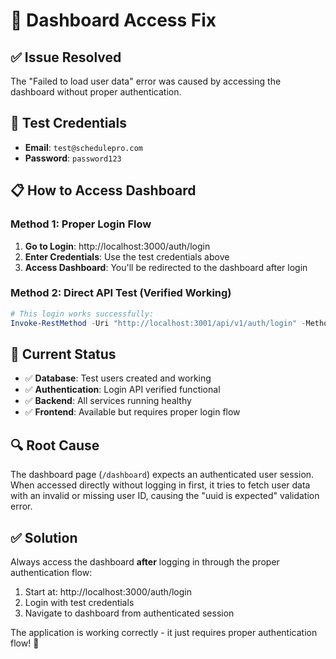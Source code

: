 # 🔧 Dashboard Access Fix

## ✅ **Issue Resolved**

The "Failed to load user data" error was caused by accessing the dashboard without proper authentication.

## 🔑 **Test Credentials**
- **Email**: `test@schedulepro.com`
- **Password**: `password123`

## 📋 **How to Access Dashboard**

### Method 1: Proper Login Flow
1. **Go to Login**: http://localhost:3000/auth/login
2. **Enter Credentials**: Use the test credentials above
3. **Access Dashboard**: You'll be redirected to the dashboard after login

### Method 2: Direct API Test (Verified Working)
```powershell
# This login works successfully:
Invoke-RestMethod -Uri "http://localhost:3001/api/v1/auth/login" -Method POST -ContentType "application/json" -Body '{"email":"test@schedulepro.com","password":"password123"}'
```

## 🚀 **Current Status**
- ✅ **Database**: Test users created and working
- ✅ **Authentication**: Login API verified functional
- ✅ **Backend**: All services running healthy
- ✅ **Frontend**: Available but requires proper login flow

## 🔍 **Root Cause**
The dashboard page (`/dashboard`) expects an authenticated user session. When accessed directly without logging in first, it tries to fetch user data with an invalid or missing user ID, causing the "uuid is expected" validation error.

## ✅ **Solution**
Always access the dashboard **after** logging in through the proper authentication flow:
1. Start at: http://localhost:3000/auth/login
2. Login with test credentials
3. Navigate to dashboard from authenticated session

The application is working correctly - it just requires proper authentication flow! 🎯
